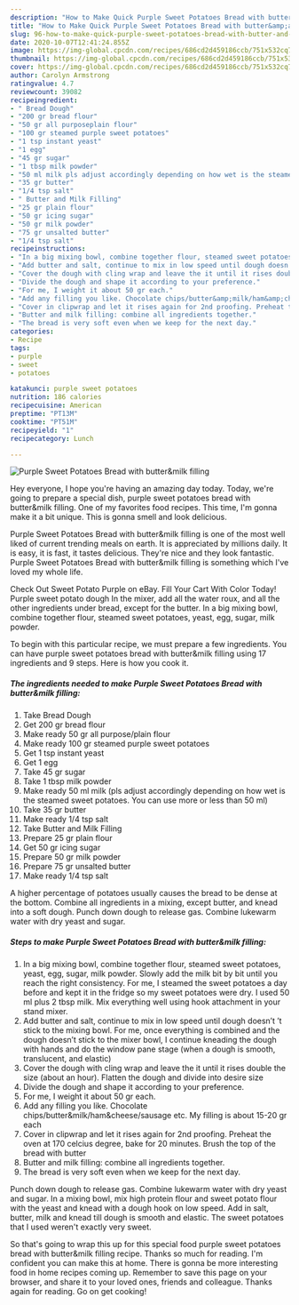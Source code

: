 ```yaml
---
description: "How to Make Quick Purple Sweet Potatoes Bread with butter&amp;amp;milk filling"
title: "How to Make Quick Purple Sweet Potatoes Bread with butter&amp;amp;milk filling"
slug: 96-how-to-make-quick-purple-sweet-potatoes-bread-with-butter-and-amp-milk-filling
date: 2020-10-07T12:41:24.855Z
image: https://img-global.cpcdn.com/recipes/686cd2d459186ccb/751x532cq70/purple-sweet-potatoes-bread-with-buttermilk-filling-recipe-main-photo.jpg
thumbnail: https://img-global.cpcdn.com/recipes/686cd2d459186ccb/751x532cq70/purple-sweet-potatoes-bread-with-buttermilk-filling-recipe-main-photo.jpg
cover: https://img-global.cpcdn.com/recipes/686cd2d459186ccb/751x532cq70/purple-sweet-potatoes-bread-with-buttermilk-filling-recipe-main-photo.jpg
author: Carolyn Armstrong
ratingvalue: 4.7
reviewcount: 39082
recipeingredient:
- " Bread Dough"
- "200 gr bread flour"
- "50 gr all purposeplain flour"
- "100 gr steamed purple sweet potatoes"
- "1 tsp instant yeast"
- "1 egg"
- "45 gr sugar"
- "1 tbsp milk powder"
- "50 ml milk pls adjust accordingly depending on how wet is the steamed sweet potatoes You can use more or less than 50 ml"
- "35 gr butter"
- "1/4 tsp salt"
- " Butter and Milk Filling"
- "25 gr plain flour"
- "50 gr icing sugar"
- "50 gr milk powder"
- "75 gr unsalted butter"
- "1/4 tsp salt"
recipeinstructions:
- "In a big mixing bowl, combine together flour, steamed sweet potatoes, yeast, egg, sugar, milk powder. Slowly add the milk bit by bit until you reach the right consistency. For me, I steamed the sweet potatoes a day before and kept it in the fridge so my sweet potatoes were dry. I used 50 ml plus 2 tbsp milk. Mix everything well using hook attachment in your stand mixer."
- "Add butter and salt, continue to mix in low speed until dough doesn’t ’t stick to the mixing bowl. For me, once everything is combined and the dough doesn’t stick to the mixer bowl, I continue kneading the dough with hands and do the window pane stage (when a dough is smooth, translucent, and elastic)"
- "Cover the dough with cling wrap and leave the it until it rises double the size (about an hour). Flatten the dough and divide into desire size"
- "Divide the dough and shape it according to your preference."
- "For me, I weight it about 50 gr each."
- "Add any filling you like. Chocolate chips/butter&amp;milk/ham&amp;cheese/sausage etc. My filling is about 15-20 gr each"
- "Cover in clipwrap and let it rises again for 2nd proofing. Preheat the oven at 170 celcius degree, bake for 20 minutes. Brush the top of the bread with butter"
- "Butter and milk filling: combine all ingredients together."
- "The bread is very soft even when we keep for the next day."
categories:
- Recipe
tags:
- purple
- sweet
- potatoes

katakunci: purple sweet potatoes 
nutrition: 186 calories
recipecuisine: American
preptime: "PT13M"
cooktime: "PT51M"
recipeyield: "1"
recipecategory: Lunch

---
```



![Purple Sweet Potatoes Bread with butter&amp;milk filling](https://img-global.cpcdn.com/recipes/686cd2d459186ccb/751x532cq70/purple-sweet-potatoes-bread-with-buttermilk-filling-recipe-main-photo.jpg)

Hey everyone, I hope you're having an amazing day today. Today, we're going to prepare a special dish, purple sweet potatoes bread with butter&amp;milk filling. One of my favorites food recipes. This time, I'm gonna make it a bit unique. This is gonna smell and look delicious.

Purple Sweet Potatoes Bread with butter&amp;milk filling is one of the most well liked of current trending meals on earth. It is appreciated by millions daily. It is easy, it is fast, it tastes delicious. They're nice and they look fantastic. Purple Sweet Potatoes Bread with butter&amp;milk filling is something which I've loved my whole life.

Check Out Sweet Potato Purple on eBay. Fill Your Cart With Color Today! Purple sweet potato dough In the mixer, add all the water roux, and all the other ingredients under bread, except for the butter. In a big mixing bowl, combine together flour, steamed sweet potatoes, yeast, egg, sugar, milk powder.


To begin with this particular recipe, we must prepare a few ingredients. You can have purple sweet potatoes bread with butter&amp;milk filling using 17 ingredients and 9 steps. Here is how you cook it.

<!--inarticleads1-->

##### The ingredients needed to make Purple Sweet Potatoes Bread with butter&amp;milk filling:

1. Take  Bread Dough
1. Get 200 gr bread flour
1. Make ready 50 gr all purpose/plain flour
1. Make ready 100 gr steamed purple sweet potatoes
1. Get 1 tsp instant yeast
1. Get 1 egg
1. Take 45 gr sugar
1. Take 1 tbsp milk powder
1. Make ready 50 ml milk (pls adjust accordingly depending on how wet is the steamed sweet potatoes. You can use more or less than 50 ml)
1. Take 35 gr butter
1. Make ready 1/4 tsp salt
1. Take  Butter and Milk Filling
1. Prepare 25 gr plain flour
1. Get 50 gr icing sugar
1. Prepare 50 gr milk powder
1. Prepare 75 gr unsalted butter
1. Make ready 1/4 tsp salt


A higher percentage of potatoes usually causes the bread to be dense at the bottom. Combine all ingredients in a mixing, except butter, and knead into a soft dough. Punch down dough to release gas. Combine lukewarm water with dry yeast and sugar. 

<!--inarticleads2-->

##### Steps to make Purple Sweet Potatoes Bread with butter&amp;milk filling:

1. In a big mixing bowl, combine together flour, steamed sweet potatoes, yeast, egg, sugar, milk powder. Slowly add the milk bit by bit until you reach the right consistency. For me, I steamed the sweet potatoes a day before and kept it in the fridge so my sweet potatoes were dry. I used 50 ml plus 2 tbsp milk. Mix everything well using hook attachment in your stand mixer.
1. Add butter and salt, continue to mix in low speed until dough doesn’t ’t stick to the mixing bowl. For me, once everything is combined and the dough doesn’t stick to the mixer bowl, I continue kneading the dough with hands and do the window pane stage (when a dough is smooth, translucent, and elastic)
1. Cover the dough with cling wrap and leave the it until it rises double the size (about an hour). Flatten the dough and divide into desire size
1. Divide the dough and shape it according to your preference.
1. For me, I weight it about 50 gr each.
1. Add any filling you like. Chocolate chips/butter&amp;milk/ham&amp;cheese/sausage etc. My filling is about 15-20 gr each
1. Cover in clipwrap and let it rises again for 2nd proofing. Preheat the oven at 170 celcius degree, bake for 20 minutes. Brush the top of the bread with butter
1. Butter and milk filling: combine all ingredients together.
1. The bread is very soft even when we keep for the next day.


Punch down dough to release gas. Combine lukewarm water with dry yeast and sugar. In a mixing bowl, mix high protein flour and sweet potato flour with the yeast and knead with a dough hook on low speed. Add in salt, butter, milk and knead till dough is smooth and elastic. The sweet potatoes that I used weren&#39;t exactly very sweet. 

So that's going to wrap this up for this special food purple sweet potatoes bread with butter&amp;milk filling recipe. Thanks so much for reading. I'm confident you can make this at home. There is gonna be more interesting food in home recipes coming up. Remember to save this page on your browser, and share it to your loved ones, friends and colleague. Thanks again for reading. Go on get cooking!
